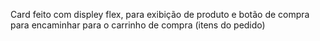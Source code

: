 Card feito com displey flex, para exibição de produto e botão de compra para encaminhar para o carrinho de compra (itens do pedido) 
